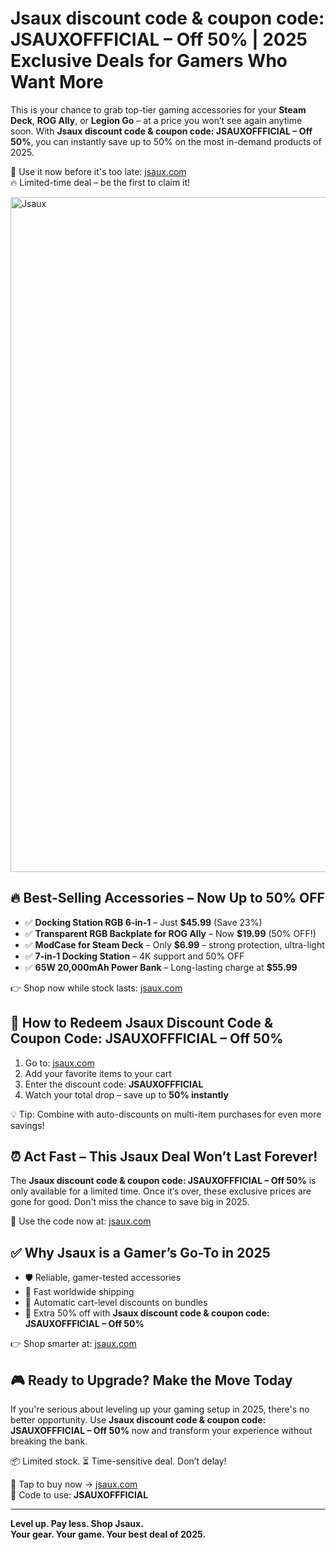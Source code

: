 <h1>Jsaux discount code & coupon code: JSAUXOFFFICIAL – Off 50% | 2025 Exclusive Deals for Gamers Who Want More</h1>
  <p>This is your chance to grab top-tier gaming accessories for your <strong>Steam Deck</strong>, <strong>ROG Ally</strong>, or <strong>Legion Go</strong> – at a price you won’t see again anytime soon. With <strong>Jsaux discount code & coupon code: JSAUXOFFFICIAL – Off 50%</strong>, you can instantly save up to 50% on the most in-demand products of 2025.</p>
  <p>🚀 Use it now before it's too late: <a href="https://jsaux.com/?sca_ref=6495630.0D2QeoACQX" target="_blank">jsaux.com</a><br>🔥 Limited-time deal – be the first to claim it!</p>
 <img src="https://images.mirror-media.xyz/publication-images/Tp7AGlb3SBH1S4GtDtZ4z.png?height=820&width=1640" alt="Jsaux " width="1080">
  <h2>🔥 Best-Selling Accessories – Now Up to 50% OFF</h2>
  <ul>
    <li>✅ <strong>Docking Station RGB 6-in-1</strong> – Just <strong>$45.99</strong> (Save 23%)</li>
    <li>✅ <strong>Transparent RGB Backplate for ROG Ally</strong> – Now <strong>$19.99</strong> (50% OFF!)</li>
    <li>✅ <strong>ModCase for Steam Deck</strong> – Only <strong>$6.99</strong> – strong protection, ultra-light</li>
    <li>✅ <strong>7-in-1 Docking Station</strong> – 4K support and 50% OFF</li>
    <li>✅ <strong>65W 20,000mAh Power Bank</strong> – Long-lasting charge at <strong>$55.99</strong></li>
  </ul>
  <p>👉 Shop now while stock lasts: <a href="https://jsaux.com/?sca_ref=6495630.0D2QeoACQX" target="_blank">jsaux.com</a></p>
  <h2>🛒 How to Redeem Jsaux Discount Code & Coupon Code: JSAUXOFFFICIAL – Off 50%</h2>
  <ol>
    <li>Go to: <a href="https://jsaux.com/?sca_ref=6495630.0D2QeoACQX" target="_blank">jsaux.com</a></li>
    <li>Add your favorite items to your cart</li>
    <li>Enter the discount code: <strong>JSAUXOFFFICIAL</strong></li>
    <li>Watch your total drop – save up to <strong>50% instantly</strong></li>
  </ol>
  <p>💡 Tip: Combine with auto-discounts on multi-item purchases for even more savings!</p>
  <h2>⏰ Act Fast – This Jsaux Deal Won’t Last Forever!</h2>
  <p>The <strong>Jsaux discount code & coupon code: JSAUXOFFFICIAL – Off 50%</strong> is only available for a limited time. Once it’s over, these exclusive prices are gone for good. Don't miss the chance to save big in 2025.</p>
  <p>🛒 Use the code now at: <a href="https://jsaux.com/?sca_ref=6495630.0D2QeoACQX" target="_blank">jsaux.com</a></p>
  <h2>✅ Why Jsaux is a Gamer’s Go-To in 2025</h2>
  <ul>
    <li>🛡️ Reliable, gamer-tested accessories</li>
    <li>🚚 Fast worldwide shipping</li>
    <li>💸 Automatic cart-level discounts on bundles</li>
    <li>🎯 Extra 50% off with <strong>Jsaux discount code & coupon code: JSAUXOFFFICIAL – Off 50%</strong></li>
  </ul>
  <p>👉 Shop smarter at: <a href="https://jsaux.com/?sca_ref=6495630.0D2QeoACQX" target="_blank">jsaux.com</a></p>
  <h2>🎮 Ready to Upgrade? Make the Move Today</h2>
  <p>If you're serious about leveling up your gaming setup in 2025, there's no better opportunity. Use <strong>Jsaux discount code & coupon code: JSAUXOFFFICIAL – Off 50%</strong> now and transform your experience without breaking the bank.</p>
  <p>📦 Limited stock. ⏳ Time-sensitive deal. Don’t delay!</p>
  <p>🛒 Tap to buy now → <a href="https://jsaux.com/?sca_ref=6495630.0D2QeoACQX" target="_blank">jsaux.com</a><br>💬 Code to use: <strong>JSAUXOFFFICIAL</strong></p>
  <hr>
  <p><strong>Level up. Pay less. Shop Jsaux.</strong><br><strong>Your gear. Your game. Your best deal of 2025.</strong></p>
</body>
</html>
